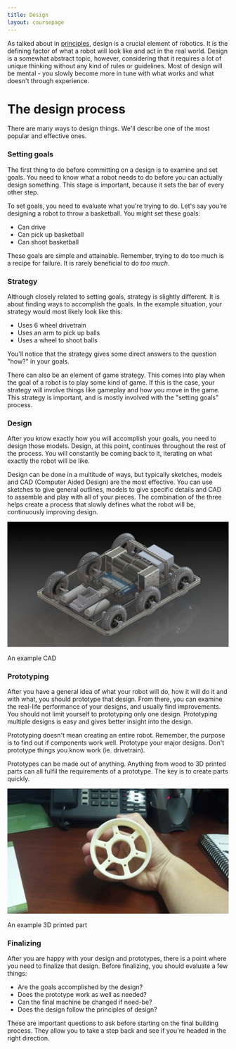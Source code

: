 ```yaml
---
title: Design
layout: coursepage
---
```


As talked about in [principles](../1-Principles), design is a crucial element of robotics. It is the defining factor of what a robot will look like and act in the real world. Design is a somewhat abstract topic, however, considering that it requires a lot of unique thinking without any kind of rules or guidelines. Most of design will be mental - you slowly become more in tune with what works and what doesn't through experience.

# The design process
There are many ways to design things. We'll describe one of the most popular and effective ones.

### Setting goals
The first thing to do before committing on a design is to examine and set goals. You need to know what a robot needs to do before you can actually design something. This stage is important, because it sets the bar of every other step.

To set goals, you need to evaluate what you're trying to do. Let's say you're designing a robot to throw a basketball. You might set these goals:

- Can drive
- Can pick up basketball
- Can shoot basketball

These goals are simple and attainable. Remember, trying to do too much is a recipe for failure. It is rarely beneficial to do *too much*.

### Strategy
Although closely related to setting goals, strategy is slightly different. It is about finding ways to accomplish the goals. In the example situation, your strategy would most likely look like this:

- Uses 6 wheel drivetrain
- Uses an arm to pick up balls
- Uses a wheel to shoot balls

You'll notice that the strategy gives some direct answers to the question "how?" in your goals.

There can also be an element of game strategy. This comes into play when the goal of a robot is to play some kind of game. If this is the case, your strategy will involve things like gameplay and how you move in the game. This strategy is important, and is mostly involved with the "setting goals" process.

### Design
After you know exactly how you will accomplish your goals, you need to design those models. Design, at this point, continues throughout the rest of the process. You will constantly be coming back to it, iterating on what exactly the robot will be like.

Design can be done in a multitude of ways, but typically sketches, models and CAD (Computer Aided Design) are the most effective. You can use sketches to give general outlines, models to give specific details and CAD to assemble and play with all of your pieces. The combination of the three helps create a process that slowly defines what the robot will be, continuously improving design.

<div class="credited">
<img src="/img/cad.jpg">
<p>An example CAD
</div>

### Prototyping
After you have a general idea of what your robot will do, how it will do it and with what, you should prototype that design. From there, you can examine the real-life performance of your designs, and usually find improvements. You should not limit yourself to prototyping only one design. Prototyping multiple designs is easy and gives better insight into the design.

Prototyping doesn't mean creating an entire robot. Remember, the purpose is to find out if components work well. Prototype your major designs. Don't prototype things you know work (ie. drivetrain).

Prototypes can be made out of anything. Anything from wood to 3D printed parts can all fulfil the requirements of a prototype. The key is to create parts quickly.

<div class="credited">
<img src="/img/3dprinted.jpg">
<p>An example 3D printed part
</div>

### Finalizing
After you are happy with your design and prototypes, there is a point where you need to finalize that design. Before finalizing, you should evaluate a few things:

- Are the goals accomplished by the design?
- Does the prototype work as well as needed?
- Can the final machine be changed if need-be?
- Does the design follow the principles of design?

These are important questions to ask before starting on the final building process. They allow you to take a step back and see if you're headed in the right direction.
